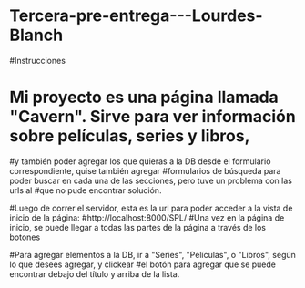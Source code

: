 # Tercera-pre-entrega---Lourdes-Blanch
#Instrucciones


# Mi proyecto es una página llamada "Cavern". Sirve para ver información sobre películas, series y libros, 
#y también poder agregar los que quieras a la DB desde el formulario correspondiente, quise también agregar 
#formularios de búsqueda para poder buscar en cada una de las secciones, pero tuve un problema con las urls al
#que no pude encontrar solución.
  
#Luego de correr el servidor, esta es la url para poder acceder a la vista de inicio de la página:
#http://localhost:8000/SPL/
#Una vez en la página de inicio, se puede llegar a todas las partes de la página a través de los botones

#Para agregar elementos a la DB, ir a "Series", "Películas", o "Libros", según lo que desees agregar, y clickear
#el botón para agregar que se puede encontrar debajo del título y arriba de la lista.
